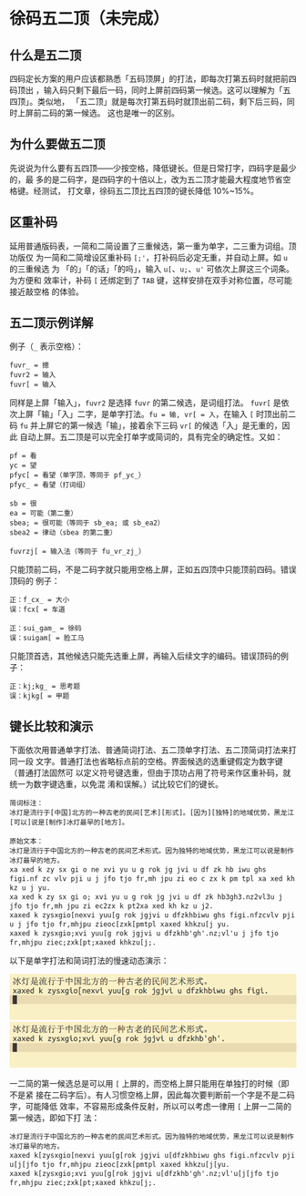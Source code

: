 # 徐码五二顶（未完成）

## 什么是五二顶

四码定长方案的用户应该都熟悉「五码顶屏」的打法，即每次打第五码时就把前四码顶出
，输入码只剩下最后一码，同时上屏前四码第一候选。这可以理解为「五四顶」。类似地，
「五二顶」就是每次打第五码时就顶出前二码，剩下后三码，同时上屏前二码的第一候选。
这也是唯一的区别。

## 为什么要做五二顶

先说说为什么要有五四顶——少按空格，降低键长。但是日常打字，四码字是最少的，最
多的是二码字，是四码字的十倍以上，改为五二顶才能最大程度地节省空格键。经测试，
打文章，徐码五二顶比五四顶的键长降低 10%~15%。

## 区重补码

延用普通版码表，一简和二简设置了三重候选，第一重为单字，二三重为词组。顶功版仅
为一简和二简增设区重补码 `[;'`，打补码后必定无重，并自动上屏。如 `u` 的三重候选
为 「的」「的话」「的吗」，输入 `u[`、`u;`、`u'` 可依次上屏这三个词条。为方便和
效率计，补码 `[` 还绑定到了 `TAB` 键，这样安排在双手对称位置，尽可能接近敲空格
的体验。

## 五二顶示例详解

例子（`_` 表示空格）：

    fuvr_ = 摠
    fuvr2 = 输入
    fuvr[ = 输入

同样是上屏「输入」，`fuvr2` 是选择 `fuvr` 的第二候选，是词组打法。 `fuvr[` 是依
次上屏「输」「入」二字，是单字打法。`fu = 输, vr[ = 入`，在输入 `[` 时顶出前二
码 `fu` 并上屏它的第一候选「输」，接着余下三码 `vr[` 的候选「入」是无重的，因此
自动上屏。五二顶是可以完全打单字或简词的，具有完全的确定性。又如：

    pf = 看
    yc = 望
    pfyc[ = 看望（单字顶，等同于 pf_yc_）
    pfyc_ = 看望（打词组）

    sb = 很
    ea = 可能（第二重）
    sbea; = 很可能（等同于 sb_ea; 或 sb_ea2）
    sbea2 = 律动（sbea 的第二重）

    fuvrzj[ = 输入法（等同于 fu_vr_zj_）

只能顶前二码，不是二码字就只能用空格上屏，正如五四顶中只能顶前四码。错误顶码的
例子：

    正：f_cx_ = 大小
    误：fcx[ = 车道

    正：sui_gam_ = 徐码
    误：suigam[ = 脸工马

只能顶首选，其他候选只能先选重上屏，再输入后续文字的编码。错误顶码的例子：

    正：kj;kg_ = 思考题
    误：kjkg[ = 甲题

## 键长比较和演示

下面依次用普通单字打法、普通简词打法、五二顶单字打法、五二顶简词打法来打同一段
文字。普通打法也省略标点前的空格。界面候选的选重键假定为数字键（普通打法固然可
以定义符号键选重，但由于顶功占用了符号来作区重补码，就统一为数字键选重，以免混
淆和误解。）试比较它们的键长。

``` 
简词标注：
冰灯是流行于[中国]北方的一种古老的民间[艺术][形式]。[因为][独特]的地域优势，黑龙江[可以]说是[制作]冰灯最早的[地方]。

原始文本：
冰灯是流行于中国北方的一种古老的民间艺术形式。因为独特的地域优势，黑龙江可以说是制作冰灯最早的地方。
xa xed k zy sx gi o ne xvi yu u g rok jg jvi u df zk hb iwu ghs figi.nf zc vlv pji u j jfo tjo fr,mh jpu zi eo c zx k pm tpl xa xed kh kz u j yu.
xa xed k zy sx gi o; xvi yu u g rok jg jvi u df zk hb3gh3.nz2vl3u j jfo tjo fr,mh jpu zi ec2zx k pt2xa xed kh kz u j2.
xaxed k zysxgio[nexvi yuu[g rok jgjvi u dfzkhbiwu ghs figi.nfzcvlv pji u j jfo tjo fr,mhjpu zieoc[zxk[pmtpl xaxed khkzu[j yu.
xaxed k zysxgio;xvi yuu[g rok jgjvi u dfzkhb'gh'.nz;vl'u j jfo tjo fr,mhjpu ziec;zxk[pt;xaxed khkzu[j;.

```

以下是单字打法和简词打法的慢速动态演示：

![单字打法](demo/xuma_52p_single_style.gif)
![简词打法](demo/xuma_52p_phrase_style.gif)

一二简的第一候选总是可以用 `[` 上屏的，而空格上屏只能用在单独打的时候（即不是紧
接在二码字后）。有人习惯空格上屏，因此每次要判断前一个字是不是二码字，可能降低
效率，不容易形成条件反射，所以可以考虑一律用 `[` 上屏一二简的第一候选，即如下打
法：

```
冰灯是流行于中国北方的一种古老的民间艺术形式。因为独特的地域优势，黑龙江可以说是制作冰灯最早的地方。
xaxed k[zysxgio[nexvi yuu[g[rok jgjvi u[dfzkhbiwu ghs figi.nfzcvlv pji u[j[jfo tjo fr,mhjpu zieoc[zxk[pmtpl xaxed khkzu[j[yu.
xaxed k[zysxgio;xvi yuu[g[rok jgjvi u[dfzkhb'gh'.nz;vl'u[j[jfo tjo fr,mhjpu ziec;zxk[pt;xaxed khkzu[j;.
